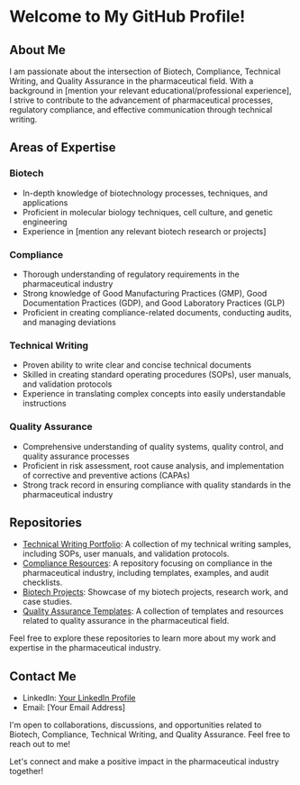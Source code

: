 # Welcome to My GitHub Profile!

## About Me
I am passionate about the intersection of Biotech, Compliance, Technical Writing, and Quality Assurance in the pharmaceutical field. With a background in [mention your relevant educational/professional experience], I strive to contribute to the advancement of pharmaceutical processes, regulatory compliance, and effective communication through technical writing.

## Areas of Expertise

### Biotech
- In-depth knowledge of biotechnology processes, techniques, and applications
- Proficient in molecular biology techniques, cell culture, and genetic engineering
- Experience in [mention any relevant biotech research or projects]

### Compliance
- Thorough understanding of regulatory requirements in the pharmaceutical industry
- Strong knowledge of Good Manufacturing Practices (GMP), Good Documentation Practices (GDP), and Good Laboratory Practices (GLP)
- Proficient in creating compliance-related documents, conducting audits, and managing deviations

### Technical Writing
- Proven ability to write clear and concise technical documents
- Skilled in creating standard operating procedures (SOPs), user manuals, and validation protocols
- Experience in translating complex concepts into easily understandable instructions

### Quality Assurance
- Comprehensive understanding of quality systems, quality control, and quality assurance processes
- Proficient in risk assessment, root cause analysis, and implementation of corrective and preventive actions (CAPAs)
- Strong track record in ensuring compliance with quality standards in the pharmaceutical industry

## Repositories
- [Technical Writing Portfolio](link-to-your-technical-writing-repository): A collection of my technical writing samples, including SOPs, user manuals, and validation protocols.
- [Compliance Resources](link-to-your-compliance-repository): A repository focusing on compliance in the pharmaceutical industry, including templates, examples, and audit checklists.
- [Biotech Projects](link-to-your-biotech-repository): Showcase of my biotech projects, research work, and case studies.
- [Quality Assurance Templates](link-to-your-quality-assurance-repository): A collection of templates and resources related to quality assurance in the pharmaceutical field.

Feel free to explore these repositories to learn more about my work and expertise in the pharmaceutical industry.

## Contact Me
- LinkedIn: [Your LinkedIn Profile](link-to-your-linkedin-profile)
- Email: [Your Email Address]

I'm open to collaborations, discussions, and opportunities related to Biotech, Compliance, Technical Writing, and Quality Assurance. Feel free to reach out to me!

Let's connect and make a positive impact in the pharmaceutical industry together!
